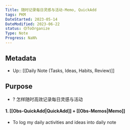 ```yaml
---
Title: 随时记录每日灵感与活动-Memo, QuickAdd
tags: PKM
DateStarted: 2023-05-14
DateModified: 2023-06-22
status: 🟡ToOrganize
Type: Note
Progress: NaN%
---
```

## Metadata
- Up:: [[Daily Note (Tasks, Ideas, Habits, Review)]]
## Purpose
- ? 怎样随时高效记录每日灵感与活动
#### 1. [[Obs-QuickAdd|QuickAdd]] + [[Obs-Memos|Memo]]
- To log my daily activities and ideas into daily note
